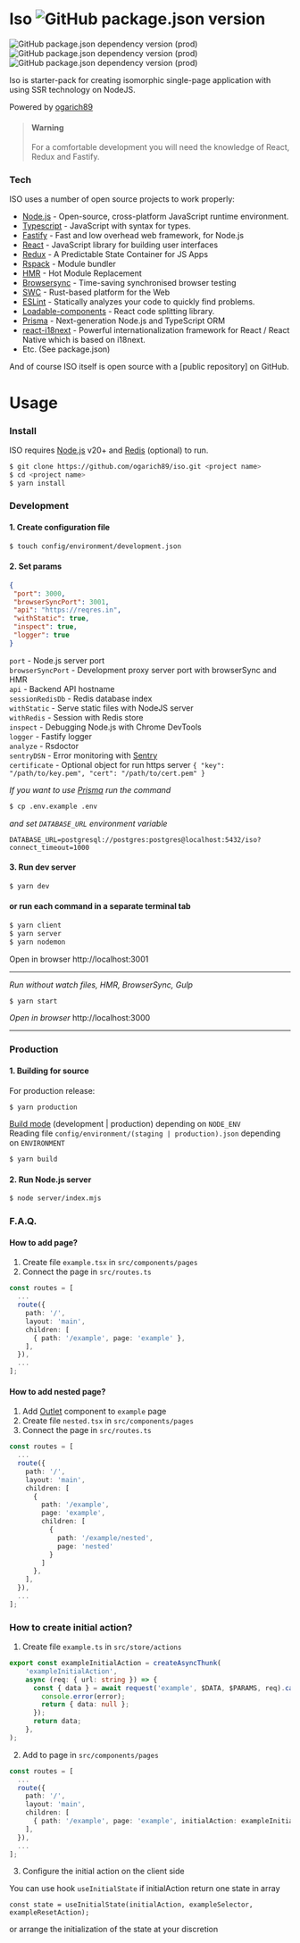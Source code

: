 # Iso ![GitHub package.json version](https://img.shields.io/github/package-json/v/ogarich89/iso?style=flat-square) 
![GitHub package.json dependency version (prod)](https://img.shields.io/github/package-json/dependency-version/ogarich89/iso/react?style=for-the-badge) ![GitHub package.json dependency version (prod)](https://img.shields.io/github/package-json/dependency-version/ogarich89/iso/fastify?style=for-the-badge) ![GitHub package.json dependency version (prod)](https://img.shields.io/github/package-json/dependency-version/ogarich89/iso/dev/typescript/master?style=for-the-badge)

Iso is starter-pack for creating isomorphic single-page application with using SSR technology on NodeJS.

Powered by [ogarich89](https://github.com/ogarich89)

> #### Warning
> For a comfortable development you will need the knowledge of React, Redux and Fastify.

### Tech

ISO uses a number of open source projects to work properly:

* [Node.js](https://nodejs.org/) - Open-source, cross-platform JavaScript runtime environment.
* [Typescript](https://www.typescriptlang.org/) - JavaScript with syntax for types.
* [Fastify](https://www.fastify.io/) - Fast and low overhead web framework, for Node.js
* [React](https://reactjs.org/) - JavaScript library for building user interfaces
* [Redux](https://redux.js.org/) - A Predictable State Container for JS Apps
* [Rspack](https://rspack.dev/) - Module bundler
* [HMR](https://rspack.dev/api/runtime-api/hmr) - Hot Module Replacement
* [Browsersync](https://browsersync.io/) - Time-saving synchronised browser testing
* [SWC](https://swc.rs/) - Rust-based platform for the Web
* [ESLint](https://eslint.org/) - Statically analyzes your code to quickly find problems.
* [Loadable-components](https://www.smooth-code.com/open-source/loadable-components/) - React code splitting library.
* [Prisma](https://www.prisma.io/) - Next-generation Node.js and TypeScript ORM
* [react-i18next](https://react.i18next.com/) - Powerful internationalization framework for React / React Native which is based on i18next.
* Etc. (See package.json)

And of course ISO itself is open source with a [public repository]
 on GitHub.

# Usage

### Install

ISO requires [Node.js](https://nodejs.org/) v20+ and [Redis](https://redis.io) (optional) to run.


```sh
$ git clone https://github.com/ogarich89/iso.git <project name>
$ cd <project name>
$ yarn install
```

### Development

#### 1. Create configuration file
```sh
$ touch config/environment/development.json
```
#### 2. Set params 
```json
{
 "port": 3000,
 "browserSyncPort": 3001,
 "api": "https://reqres.in",
 "withStatic": true,
 "inspect": true,
 "logger": true
}
```

`port` - Node.js server port \
`browserSyncPort` - Development proxy server port with browserSync and HMR \
`api` - Backend API hostname \
`sessionRedisDb` - Redis database index \
`withStatic` - Serve static files with NodeJS server \
`withRedis` - Session with Redis store \
`inspect` - Debugging Node.js with Chrome DevTools \
`logger` - Fastify logger \
`analyze` - Rsdoctor \
`sentryDSN` - Error monitoring with [Sentry](https://sentry.io) \
`certificate` - Optional object for run https server `{ "key": "/path/to/key.pem", "cert": "/path/to/cert.pem" }`

_If you want to use [Prisma](https://www.prisma.io/) run the command_

```sh
$ cp .env.example .env
```
_and set `DATABASE_URL` environment variable_

```dotenv
DATABASE_URL=postgresql://postgres:postgres@localhost:5432/iso?connect_timeout=1000
```


#### 3. Run dev server
```sh
$ yarn dev
```
#### or run each command in a separate terminal tab

```sh
$ yarn client
$ yarn server
$ yarn nodemon
```

Open in browser http://localhost:3001

---

_Run without watch files, HMR, BrowserSync, Gulp_
```sh
$ yarn start
```

_Open in browser_ http://localhost:3000

---

### Production

#### 1. Building for source

For production release:
```sh
$ yarn production
```
[Build mode](https://rspack.dev/config/mode) (development | production) depending on `NODE_ENV` \
Reading file `config/environment/(staging | production).json` depending on `ENVIRONMENT`
```sh
$ yarn build
```

#### 2. Run Node.js server

```sh
$ node server/index.mjs
```


### F.A.Q.

#### How to add page?

1. Create file `example.tsx` in `src/components/pages`
2. Connect the page in `src/routes.ts`
```ts
const routes = [
  ...
  route({ 
    path: '/',
    layout: 'main',
    children: [
      { path: '/example', page: 'example' },
    ],
  }),
  ...
];
```

#### How to add nested page?

1. Add [Outlet](https://reactrouter.com/en/main/components/outlet) component to `example` page
2. Create file `nested.tsx` in `src/components/pages`
2. Connect the page in `src/routes.ts`
```ts
const routes = [
  ...
  route({ 
    path: '/',
    layout: 'main',
    children: [
      { 
        path: '/example', 
        page: 'example', 
        children: [
          {
            path: '/example/nested',
            page: 'nested'
          }
        ] 
      },
    ],
  }),
  ...
];
```

### How to create initial action?

1. Create file `example.ts` in `src/store/actions`
```ts
export const exampleInitialAction = createAsyncThunk(
    'exampleInitialAction',
    async (req: { url: string }) => {
      const { data } = await request('example', $DATA, $PARAMS, req).catch((error) => {
        console.error(error);
        return { data: null };
      });
      return data;
    },
);
```
2. Add to page in `src/components/pages`
```ts
const routes = [
  ...
  route({ 
    path: '/',
    layout: 'main',
    children: [
      { path: '/example', page: 'example', initialAction: exampleInitialAction },
    ],
  }),
  ...
];
```
3. Configure the initial action on the client side

You can use hook `useInitialState` if initialAction return one state in array
```tsx
const state = useInitialState(initialAction, exampleSelector, exampleResetAction);
```
or arrange the initialization of the state at your discretion



